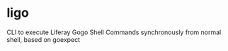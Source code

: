 # ligo
CLI to execute Liferay Gogo Shell Commands synchronously from normal shell, based on goexpect
